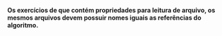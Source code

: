 <b>Os exercícios de que contém propriedades para leitura de arquivo, os mesmos arquivos devem possuir nomes iguais as referências do algoritmo.

